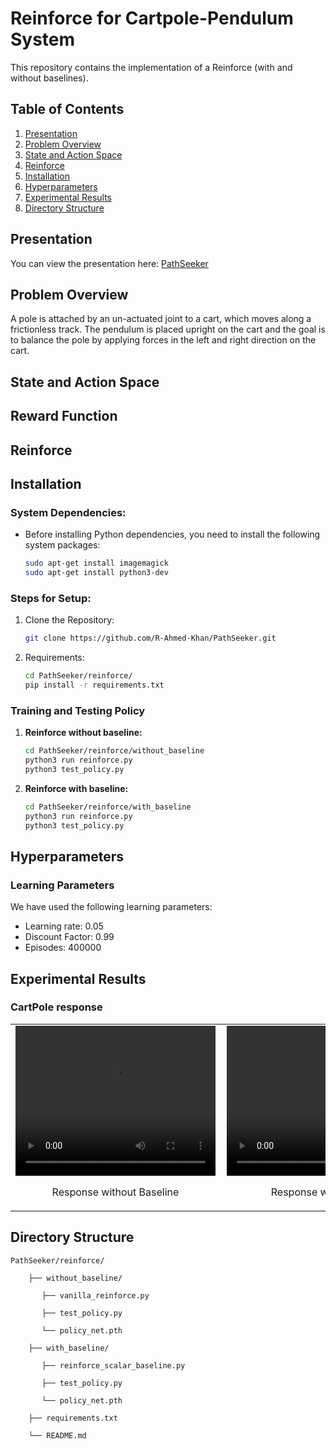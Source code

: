 
# Reinforce for Cartpole-Pendulum System

This repository contains the implementation of a Reinforce (with and without baselines).

## Table of Contents
1. [Presentation](#presentation)
2. [Problem Overview](#problem-overview)
3. [State and Action Space](#state-and-action-space)
4. [Reinforce](#reinforce)
5. [Installation](#installation)
6. [Hyperparameters](#hyperparameters)
7. [Experimental Results](#experimental-results)
8. [Directory Structure](#directory-structure)

## Presentation

You can view the presentation here: [PathSeeker](https://docs.google.com/presentation/d/1Wafn8a_oZkaHDxx68Jwqe9TH-ihOuR3aBR_MfxjrF1Q/edit#slide=id.g332ab2782df_0_1)


## Problem Overview

A pole is attached by an un-actuated joint to a cart, which moves along a frictionless track. The pendulum is placed upright on the cart and the goal is to balance the pole by applying forces in the left and right direction on the cart.

## State and Action Space

## Reward Function


## Reinforce 


## Installation

### System Dependencies:

- Before installing Python dependencies, you need to install the following system packages:
  ```bash
  sudo apt-get install imagemagick
  sudo apt-get install python3-dev

### Steps for Setup:

1. Clone the Repository:
   ```bash
   git clone https://github.com/R-Ahmed-Khan/PathSeeker.git

2. Requirements:
   ```bash
   cd PathSeeker/reinforce/
   pip install -r requirements.txt

### Training and Testing Policy

1. **Reinforce without baseline:**
   ```bash
   cd PathSeeker/reinforce/without_baseline
   python3 run reinforce.py
   python3 test_policy.py

2. **Reinforce with baseline:**
   ```bash
   cd PathSeeker/reinforce/with_baseline
   python3 run reinforce.py
   python3 test_policy.py

## Hyperparameters

### Learning Parameters

We have used the following learning parameters:

- Learning rate: 0.05
- Discount Factor: 0.99
- Episodes: 400000

## Experimental Results

### CartPole response

<table>
  <tr>
    <td style="text-align: center; padding-right: 10px;">
      <video src="reinforce/without_baseline/render.mp4" controls width="320" height="240"></video>
      <p style="text-align: center;">Response without Baseline</p>
    </td>
    <td style="text-align: center;">
      <video src="reinforce/with_baseline/render.mp4" controls width="320" height="240"></video>
      <p style="text-align: center;">Response with Baseline</p>
    </td>
  </tr>
</table>


## Directory Structure

    PathSeeker/reinforce/ 

        ├── without_baseline/ 

           ├── vanilla_reinforce.py

           ├── test_policy.py

           └── policy_net.pth 
  
        ├── with_baseline/ 

           ├── reinforce_scalar_baseline.py

           ├── test_policy.py

           └── policy_net.pth 

        ├── requirements.txt 
   
        └── README.md
